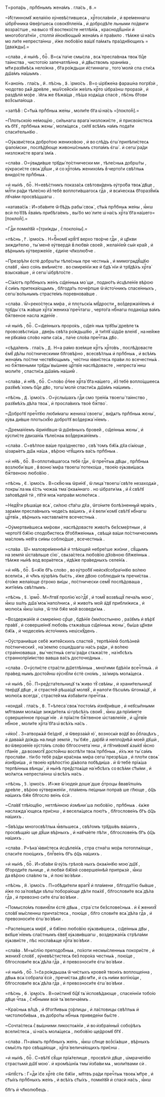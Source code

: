 Т=ропа́рь , прпⷣбнымъ жена́мъ . гла́съ , в҃ .=

~И҆́стинномꙋ жела́нїю ᲂу҆невѣ́стившесѧ , хрⷭ҇тосла́внїи , и҆ вре́меннагѡ ѡ҆брꙋ́чника ѿве́ргшесѧ совокꙋпле́нїѧ , и҆ добродѣ́те льными по́двиги возра́стше , на высо тꙋ̀ востеко́сте нетлѣ́нїѧ , краснодꙋ́шнїи и҆ многобога́тнїи , столпѝ и҆́нокꙋющым̾ жена́мъ и҆ пра́вило . тѣ́мже ѡ҆ на́съ мо ли́те непреста́ннѡ , и҆́же любо́вїю ва́шꙋ па́мѧть пра́зднꙋющихъ =[два́жды].=

=сла́ва , и҆ ны́нѣ , боⷢ҇ . В=сѧ̀ па́че смы́сла , всѧ̀ пресла́внаѧ твоѧ̀ бцⷣе та́инства , чистото́ю запечатлѣ́нна , и҆ дв҃ьствомъ храни́ма , мт҃и разꙋмѣ́сѧ нело́жна , бг҃а ро́ждьши и҆́стиннагѡ , того̀ молѝ спа сти́сѧ дш҃а́мъ на́шымъ .

К=ано́нъ . гла́съ , и҃ . пѣ́снь , а҃ . і҆рмо́съ . В=о ѡ҆рꙋже́на фараѡ́на погрꙋзѝ , чюдотво рѧ́й дре́вле , мѡѷсе́йскїи же́ѕлъ крⷭ҇то ѡ҆бра́знѡ проразѝ , и҆ раздѣлѝ мо́ре . і҆и҃лѧ же бѣжа́ща , пѣ́ша ходѧ́ща спасѐ , пѣ́снь бг҃ови воз̾сыла́юща .

=запѣ́в̾ : С=т҃ы́ѧ прпⷣбныѧ же́ны , моли́те бг҃а ѡ҆ на́съ =[покло́н̾].=

~Плотьско́ю не́мощїю , си́льнагѡ врага̀ низложи́сте , и҆ присво́истесѧ къ бг҃ꙋ , прпⷣбныѧ жєны̀ , молѧ́щесѧ , си́лꙋ всѣ́мъ на́мъ пода́ти спаси́тельнꙋю .

~Оу҆ѧзви́стесѧ добро́тою женихо́вою , и҆ во слѣ́дъ є҆гѡ̀ прилѣпи́стесѧ ѱало́мски , послѣ́дꙋюще живонѡ́снымъ стопа́мъ є҆гѡ̀ . и҆ сегѡ̀ ра́ди низложи́сте врага̀ ѕмі́ѧ .

=сла́ва . О=у҆вѧди́вше трꙋды̀ по́стнически ми , тѣле́сныѧ добрѡ́ты , ᲂу҆краси́сте своѧ̀ дꙋ́ши , и҆ со хрⷭ҇то́мъ женихо́мъ в̾ черто́ги свѣ́тлыѧ внидо́сте прпⷣбныѧ .

=и҆ ны́нѣ , боⷢ҇ . Н=евѣ́стникъ показа́сѧ свѣтови́денъ ᲂу҆тро́ба твоѧ̀ дв҃це , млⷭ҇ти ра́ди тѣле́сно и҆з̾ тебѐ воплоти́вшагосѧ гдⷭ҇а , и҆ всѧ́ческаѧ бг҃оразꙋ́мїѧ лꙋча́ми просвѣ́щшагѡ .

=катава́сїѧ : И҆=зба́вите ѿ бѣ́дъ рабы̀ своѧ̀ , ст҃ы́ѧ прпⷣбныѧ же́ны , ꙗ҆́кѡ всѝ по́ бз҃ѣ к̾ва́мъ прибѣга́емъ , вы́ бо мо́ лите ѡ҆ на́съ хрⷭ҇та̀ бг҃а на́шего=[покло́н̾].=

~Гдⷭ҇и поми́лꙋй =[три́жды , с̾ покло́ны].=

=пѣ́снь , г҃ . і҆рмо́съ . Н=бⷭ҇номꙋ крꙋ́гꙋ верхо тво́рче гдⷭ҇и , и҆ цр҃кви зижди́телю , ты̀ менѐ ᲂу҆твердѝ в̾ любвѝ свое́й , жела́нїем̾ сы́и кра́й , и҆ вѣ́рнымъ ᲂу҆тверже́нїе , є҆ди́не чл҃колю́бче .

~Презрѣ́ли є҆стѐ добрѡ́ты тѣле́сныѧ пре честны́ѧ , и҆ мимогрѧдꙋ́щꙋю сла́вꙋ , ꙗ҆́ко со́нъ вмѣни́сте . во смире́нїи же и҆ бдѣ́ нїи и҆ трꙋдѣ́хъ хрⷭ҇та̀ взыска́вше , и҆ сегѡ̀ ѡ҆брѣто́сте .

~Сїѧ́ютъ прпⷣбныхъ же́нъ сщ҃е́нныѧ мо́ щи , подаю́тъ и҆сцѣле́нїе вѣ́рою к̾ си́мъ притека́ющымъ , бл҃года́ть поче́рпше ѿ и҆сто́чникъ спасе́нныхъ , сегѡ̀ во́льнымъ страсте́мъ поревнова́вше .

=сла́ва . Ѿ=реко́стесѧ ми́ра , и҆ плотьскі́ѧ мꙋ́дрости , воз̾держа́нїемъ и҆ трꙋды̀ стѧ жа́вше хрⷭ҇та̀ жениха̀ пречⷭ҇тагѡ , черто́га нбⷭ҇нагѡ подаю́ща ва́мъ бжⷭ҇твеное насла жде́нїе .

=и҆ ны́нѣ , боⷢ҇ . С=щ҃е́нныхъ проро́къ , сщ҃е́н ныѧ трꙋбы̀ дре́вле тѧ провозвѣсти́ша , две́рь свѣ́та ро́ждьшꙋю , и҆ ти́тлꙋ ѡ҆дш҃е вле́нꙋ , на не́йже не рꙋка́ма сло́во напи са́сѧ , па́че сло́ва пречⷭ҇таѧ дв҃о .

=сѣда́ленъ . гла́съ , д҃ . Н=а ра́мо взе́мше крⷭ҇тъ хрⷭ҇то́въ , послѣ́довасте є҆мꙋ̀ дѣ́лы по́стническими бл҃говѣ́рно , всесвѣ́тлыѧ и҆ прпⷣбныѧ , и҆ всѣ́мъ жена́мъ по́стни чествꙋющымъ , че́стнѡ ꙗ҆ви́стесѧ пра́ви ло всечестны́ѧ . но бжⷭ҇твеными трꙋды̀ вы́шнее црⷭ҇твїе наслѣ́довасте , непреста́ ннѡ моли́те , спасти́сѧ дш҃а́мъ на́шим̾ .

=сла́ва , и҆ нн҃ѣ , боⷢ҇ . С=ло́во ѻ҆́ч҃ее хрⷭ҇та̀ бг҃а на́шего , и҆з̾ тебѐ вопло́щшеесѧ разꙋмѣ́ хомъ бцⷣе дв҃о , тогѡ̀ молѝ спасти́сѧ дш҃а́мъ на́шимъ .

=пѣ́снь , д҃ . і҆рмо́съ . О=у҆слы́шахъ гдⷭ҇и смо тре́нїѧ твоегѡ̀ та́инство , разꙋмѣ́хъ дѣ́ла твоѧ̀ , и҆ просла́вихъ твоѐ бжⷭ҇тво̀ .

~Добро́тꙋ пречⷭ҇тꙋю люби́магѡ жениха̀ своегѡ̀ , ви́дѧтъ прпⷣбныѧ жєны̀ , ᲂу҆вѧ ди́вше плотьскꙋ́ю добро́тꙋ воз̾держа́ нїемъ .

~Дрема́нїемъ ѿри́нꙋвше ѿ дш҃е́вныхъ брове́й , сщ҃е́нныѧ жєны̀ , и҆ ᲂу҆спи́сте двиза́нїѧ тѣле́снаѧ воз̾держа́нїемъ .

=сла́ва . С=вѣ́тлое ва́ше пра́зднество , свѣ́ томъ бж҃їѧ дх҃а сїѧ́юще , ѡ҆зарѧ́етъ дш҃ѧ на́шѧ , вѣ́рою чтꙋ́щихъ ва́съ прпⷣбныѧ .

=и҆ нн҃ѣ , боⷢ҇ . В=оплоти́вшагосѧ тебѐ гдⷭ҇и , ѿ пречⷭ҇тыѧ дв҃цы , прпⷣбныѧ возлюби́ вше , в̾ воню̀ ми́ра твоегѡ̀ потеко́ша , твое́ю ᲂу҆ѧзви́шасѧ бжⷭ҇твеною любо́вїю .

=пѣ́снь , є҃ . і҆рмо́съ . В=скꙋ́ю мѧ ѿри́нꙋ , ѿ лица̀ твоегѡ̀ свѣ́те незаходѧ́и , покры́ ла мѧ є҆́сть чюжа́ѧ тма̀ ѻ҆каѧ́ннаго . но ѡ҆брати́ мѧ , и҆ к̾ свѣ́тꙋ за́повѣдей тѝ , пꙋтѝ моѧ̀ напра́ви молю́тисѧ .

~Недꙋ́ги рѣша́ще всѧ̀ , си́лою ст҃а́гѡ дх҃а , ѿго́ните болѣ́зненный мра́къ , зарѧ́ми пресла́вныхъ чюде́съ ва́шихъ , и҆ к̾ вели́ комꙋ свѣ́тꙋ нбⷭ҇нагѡ црⷭ҇твїѧ , вѣ́рныхъ наставлѧ́ете всечестны́ѧ .

~Оу҆мертви́вшесѧ ми́рови , наслѣ́довасте живо́тъ без̾сме́ртныи , и҆ черто́гꙋ бж҃їю сподо́бистесѧ бг҃обл҃же́нныѧ , свѣщѝ ва́ши по́стническимъ ма́сломъ неꙋга си́мы соблю́дше , всечестны́ѧ .

=сла́ва . Ѡ҆= маловре́меннѣй и҆ тлѣ́ющей небре́гше жи́зни , сꙋ́щымъ на землѝ ѡ҆ста́вльше сїю̀ , свѧза́стесѧ любо́вїю дх҃о́вною бл҃же́нныѧ . тѣ́мже ны́нѣ вод ворѧ́етесѧ , и҆дѣ́же пра́ведныхъ селе́нїѧ .

=и҆ нн҃ѣ , боⷢ҇ . Б=ж҃їе бг҃ъ сло́во , во ᲂу҆тро́бꙋ неи҆скꙋсобра́чнꙋю во́лею всели́сѧ , и҆ чл҃къ ᲂу҆зрѣ́нъ бы́сть , и҆́же дв҃ою соблюды́и тѧ пречи́стаѧ . є҆го́же жела́юще ѻ҆троко ви́цы , по́стнически семꙋ̀ послѣ́доваша , житїе́мъ свѣ́тлымъ .

=пѣ́снь , ѕ҃ . і҆рмоⷭ҇ . М=л҃твꙋ пролїю̀ ко́ гдⷭ҇ꙋ , и҆ томꙋ̀ возвѣщꙋ̀ печа́ль мою̀ , ꙗ҆́кѡ ѕѡ́лъ дш҃а̀ моѧ̀ напо́лнисѧ , и҆ живо́тъ мо́й а҆́дꙋ прибли́жисѧ , и҆ молю́сѧ ꙗ҆́кѡ і҆ѡ́на , ѿ тлѝ бж҃е мо́й возведи́ мѧ .

~Воздержа́нїе и҆ смире́нно срⷣце , бдѣ́нїе с̾ми́лостынею , ра́зꙋмъ и҆ вѣ́рꙋ пра́вꙋ , и҆ соверше́ннꙋ любо́вь стѧжа́вша сщ҃е́нныѧ жєны̀ , бы́ша цр҃кви бж҃їѧ , и҆ чюдесе́мъ и҆сто́чникъ неѡ҆скꙋ́денъ .

~Оу҆страни́вше себѐ жите́йскихъ сласте́й , терпѣ́нїем̾ болѣ́зней по́стнических̾ , на́ землю соше́дшагѡ на́съ ра́ди , и҆ во́лею стра́нновавша , вы̀ честны́ѧ сегѡ̀ ра́ди стѧжа́сте , на́ нб҃сѣхъ страннопрїи́мство вавша ва́съ досточю́дныѧ .

=сла́ва . О=у҆спи́сте стра́сти дш҃етлѣ́нныѧ , мно́гими бдѣ́нїи всечⷭ҇тны́ѧ . и҆ пра́вед нымъ досто́йнѡ ᲂу҆снꙋ́ли є҆стѐ сно́мъ , за́ миръ молѧ́щесѧ .

=и҆ ны́нѣ , боⷢ҇ . П=ред̾ста́тельницꙋ тѧ̀ живо тꙋ̀ свѣ́мы , и҆ храни́тельницꙋ тве́рдꙋ дв҃це , и҆ страсте́й рѣша́щꙋ молвꙋ̀ , и҆ нало́ги бѣсѡ́мъ ѿгонѧ́щꙋ , и҆ молю́сѧ всегда̀ , страсте́й мѧ и҆зба́вити пречⷭ҇таѧ .

=конда́к̾ . гла́съ , в҃ . Т=ѣлеса̀ своѧ̀ посто́мъ и҆знꙋри́вше , и҆ неꙋсы́пными мл҃твами молѧ́ще зижди́телѧ ѡ҆ грѣсѣ́хъ свои́х̾ , ꙗ҆́кѡ да прїи́мете соверше́нное проще́ нїе . и҆ прїѧ́сте бжⷭ҇твеное ѡ҆ставле́нїе , и҆ црⷭ҇твїе нбⷭ҇ное , моли́те хрⷭ҇та̀ бг҃а ѡ҆ всѣ́хъ на́съ .

=и҆́кос̾ . З=атворѧ́ѧй бе́зднꙋ , и҆ ѿверза́ѧй ю҆̀ , возносѧ́и во́дꙋ во ѻ҆́блацѣхъ , и҆ дава́ѧй до́ждь на лицѐ землѝ , ты̀ бж҃е , да́рꙋй и҆ непло́днѣй мое́й дꙋшѝ , во ѿверзе́нїе ᲂу҆сто́мъ сло́во бл҃госочета́ ннѡ , и҆ гꙋгни́вомꙋ ѧ҆зы́кꙋ ꙗ҆́сно гл҃анїе , да возмогꙋ̀ досто́йнѡ воспѣ́ти твоѧ̀ прпⷣбныѧ , и҆́хъ же ты̀ са́мъ просла́ви . ті́и бо тебѐ ра́ди кра́снаѧ ми́ра сегѡ̀ презрѣ́ша , и҆ пло́ти своѧ̀ и҆знꙋри́ша , и҆ твое́ю крѣ́постїю дїѧ́вола побѣди́ша . и҆ ѿ тебѐ прїѧ́ша терпѣ́нныѧ вѣнцы̀ , и҆ ны́нѣ пред̾стоѧ́ще на́ нб҃сѣхъ со всѣ́ми ст҃ы́ми , и҆ мо́лѧтсѧ непреста́ннѡ ѡ҆ всѣ́хъ на́съ .

=пѣ́снь , з҃ . і҆рмо́съ . И҆́=же ѿ і҆юде́и доше́ дше ѻ҆́троцы в̾вавѷлѡ́нъ дре́вле , вѣ́рою ᲂу҆тверже́нїи , пла́мень пе́щныи попра́в ше гл҃юще , ѻ҆ц҃ъ на́шихъ бж҃е бл҃госло ве́нъ є҆сѝ .

~Сла́вꙋ тлѣ́ющꙋю , нетлѣ́нною и҆змѣни́ ша любо́вїю , прпⷣбныѧ . є҆ѧ́же наслажда́ ющесѧ при́снѡ , и҆ веселѧ́щесѧ пою́тъ , бл҃гослове́нъ бг҃ъ ѻ҆ц҃ъ на́шихъ .

~Ѕвѣ́зды многосвѣ́тлыѧ ꙗ҆́вльшесѧ , свѣ́томъ трꙋдѡ́въ ва́шихъ , просвѣща́ю ще дꙋ́ши вѣ́рныхъ , и҆ наꙋча́ете пѣ́ти , бл҃гослове́нъ бг҃ъ ѻ҆ц҃ъ на́шихъ .

=сла́ва . Р=ѣка̀ ꙗ҆ви́стесѧ и҆сцѣле́нїѧ , стра стна́гѡ мо́рѧ потоплѧ́ющи , спаси́те пою́щихъ , блгⷭ҇ве́нъ бг҃ъ ѻ҆ц҃ъ на́шихъ .

=и҆ ны́нѣ , боⷢ҇ . И҆=зба́ви ѿ ᲂу҆́зъ грѣхо́в ныхъ ѻ҆каѧ́ннꙋю мою̀ дш҃ꙋ , бг҃ороди́те льнице , и҆ любвѝ бж҃їей соверше́ннѣй припрѧзѝ , ꙗ҆́кѡ да вѣ́рою сла́влю тѧ , и҆ пою̀ во́ вѣки .

=пѣ́снь , и҃ . і҆рмо́съ . П=обѣди́тели врагꙋ̀ и҆ пла́мени , бл҃года́тїю бы́вше , и҆́же по за́ повѣди ѕѣлѡ̀ побора́юще дѣ́ти поѧ́хꙋ , бл҃гослови́те всѧ̀ дѣ́ла гдⷭ҇а , и҆ превозно си́те є҆гѡ̀ во́ вѣки .

~Помысло́мъ повинꙋ́ли є҆стѐ дв҃ыѧ , стра́ сти без̾слове́сныѧ . и҆ к̾ женихꙋ̀ сло́вꙋ мы́сленнѡ причта́стесѧ , пою́ще , бл҃го слови́те всѧ̀ дѣ́ла гдⷭ҇а , и҆ превозноси́те є҆гѡ̀ во́ вѣки .

~Распе́ншесѧ ми́рꙋ , и҆ бж҃їею любо́вїю ᲂу҆ѧзви́вшесѧ , сщ҃е́нныѧ дв҃ы , вкꙋше́ нїемъ сла́стнымъ є҆́ввꙋ ᲂу҆ѧзви́вшагѡ , воздержа́нїѧ стрѣла́ми ᲂу҆ѧзви́сте , пѣс носла́вѧще хрⷭ҇та̀ во́ вѣки .

=сла́ва . М=ы́слїю преподо́бныѧ , по́хоти несмы́сленныѧ покори́сте , и҆ женихꙋ̀ сло́вꙋ , ᲂу҆невѣ́стистесѧ без̾ поро́ка честны́ѧ , пою́ще , бл҃гослови́те всѧ̀ дѣ́ла гдⷭ҇а , и҆ превозноси́те є҆гѡ̀ во́ вѣки .

=и҆ ны́нѣ , боⷢ҇ . І҆=с҃а ро́ждьшаѧ ѿ чи́стыхъ крове́й твои́хъ воплоще́нна , дв҃ыѧ всѧ̀ собрала̀ є҆сѝ , пречи́стаѧ дв҃о мт҃и , и҆ съ ни́ми вопїю́щи , бл҃гослови́те всѧ̀ дѣ́ла гдⷭ҇а , и҆ превозноси́те є҆гѡ̀ во́ вѣки .

=пѣ́снь , ѳ҃ . і҆рмо́съ . В=ои́стинꙋ бцⷣꙋ тѧ̀ и҆сповѣ́дающе , спасе́ннїи тобо́ю дв҃це чⷭ҇таѧ , с̾ нбⷭ҇ными во́и тѧ̀ велича́емъ .

~Кра́сныѧ влⷣцѣ , и҆ бг҃огл҃ивыѧ го́рлицы , и҆ ла́стовицы свѣ́тлыѧ и҆ чистолюби́выѧ , въ добро́ты нбⷭ҇ныѧ приведе́ни бы́сте .

~Сочта́стесѧ с̾ вы́шними ликостоѧ́нїи , и҆ во и҆збра́нных̾ собо́рѣхъ всели́стесѧ , ѡ҆ на́съ молѧ́щесѧ , любо́вїю ще́дромꙋ бг҃ꙋ .

=сла́ва . П=а́мѧть прпⷣбныхъ же́нъ , ꙗ҆́кѡ сл҃нце воз̾сїѧ́вши , вѣ́рныхъ смы́слъ про свѣща́ющи , хрⷭ҇та̀ велича́ющихъ при́снѡ .

=и҆ ны́нѣ , боⷢ҇ . С=вѣ́тꙋ сꙋ́щи прїѧ́телище , просвѣтѝ дв҃це , ѡ҆мраче́нꙋю страстьмѝ дш҃ꙋ мою̀ . и҆ кромѣ́шнїѧ тмы̀ и҆зба́ви мѧ , моли́твами сѝ .

=ѿпꙋ́стъ : Г=дⷭ҇и і҆с҃е хрⷭ҇тѐ сн҃е бж҃їи , мл҃твъ ра́ди пречⷭ҇тыѧ твоеѧ̀ мт҃ре , и҆ ст҃ы́хъ прпⷣбныхъ же́нъ , и҆ всѣ́хъ ст҃ы́хъ , поми́лꙋй и҆ спасѝ на́съ , ꙗ҆́кѡ

бл҃гъ и҆ чл҃колю́бецъ .

